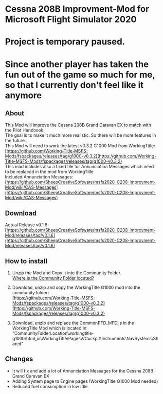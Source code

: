 # Cessna 208B Improvment-Mod for Microsoft Flight Simulator 2020

# Project is temporary paused.
# Since another player has taken the fun out of the game so much for me, so that I currently don't feel like it anymore

## About
This Mod will improve the Cessna 208B Grand Caravan EX to match with the Pilot Handbook.  
The goal is to make it much more realistic. So there will be more features in the future.  
This Mod will need to work the latest v0.3.2 G1000 Mod from WorkingTitle:  
[https://github.com/Working-Title-MSFS-Mods/fspackages/releases/tag/g1000-v0.3.2](https://github.com/Working-Title-MSFS-Mods/fspackages/releases/tag/g1000-v0.3.2)  
This mod includes also a fixed file for Annunciation Messages which need to be replaced in the mod from WorkingTitle  
Included Annunciation Messages:  
[https://github.com/SheepCreativeSoftware/msfs2020-C208-Improvment-Mod/wiki/CAS-Messages](https://github.com/SheepCreativeSoftware/msfs2020-C208-Improvment-Mod/wiki/CAS-Messages)

## Download

Actual Release v0.1.6:  
[https://github.com/SheepCreativeSoftware/msfs2020-C208-Improvment-Mod/releases/tag/v0.1.6](https://github.com/SheepCreativeSoftware/msfs2020-C208-Improvment-Mod/releases/tag/v0.1.6)

## How to install

1. Unzip the Mod and Copy it into the Community Folder.  
[Where is the Community Folder located?](https://www.flightsim.com/vbfs/content.php?21235-Finding-The-MSFS-2020-Community-Folder)

2. Download, unzip and copy the WorkingTitle G1000 mod into the community folder:  
[https://github.com/Working-Title-MSFS-Mods/fspackages/releases/tag/g1000-v0.3.2](https://github.com/Working-Title-MSFS-Mods/fspackages/releases/tag/g1000-v0.3.2)  

3. Download, unzip and replace the CommonPFD_MFD.js in the WorkingTitle Mod which is located in:  
"CommunityFolderLocation\workingtitle-g1000\html_ui\WorkingTitle\Pages\VCockpit\Instruments\NavSystems\Shared\"

## Changes
- It will fix and add a lot of Annunciation Messages for the Cessna 208B Grand Caravan EX
- Adding System page to Engine pages (WorkingTitle G1000 Mod needed)
- Reduced fuel consumption in low idle
